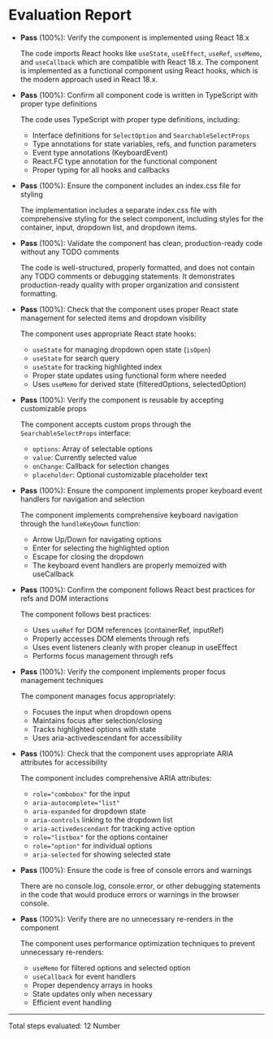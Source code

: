 # Evaluation Report

- **Pass** (100%): Verify the component is implemented using React 18.x
  
  The code imports React hooks like `useState`, `useEffect`, `useRef`, `useMemo`, and `useCallback` which are compatible with React 18.x. The component is implemented as a functional component using React hooks, which is the modern approach used in React 18.x.

- **Pass** (100%): Confirm all component code is written in TypeScript with proper type definitions
  
  The code uses TypeScript with proper type definitions, including:
  - Interface definitions for `SelectOption` and `SearchableSelectProps`
  - Type annotations for state variables, refs, and function parameters
  - Event type annotations (KeyboardEvent)
  - React.FC type annotation for the functional component
  - Proper typing for all hooks and callbacks

- **Pass** (100%): Ensure the component includes an index.css file for styling
  
  The implementation includes a separate index.css file with comprehensive styling for the select component, including styles for the container, input, dropdown list, and dropdown items.

- **Pass** (100%): Validate the component has clean, production-ready code without any TODO comments
  
  The code is well-structured, properly formatted, and does not contain any TODO comments or debugging statements. It demonstrates production-ready quality with proper organization and consistent formatting.

- **Pass** (100%): Check that the component uses proper React state management for selected items and dropdown visibility
  
  The component uses appropriate React state hooks:
  - `useState` for managing dropdown open state (`isOpen`)
  - `useState` for search query
  - `useState` for tracking highlighted index
  - Proper state updates using functional form where needed
  - Uses `useMemo` for derived state (filteredOptions, selectedOption)

- **Pass** (100%): Verify the component is reusable by accepting customizable props
  
  The component accepts custom props through the `SearchableSelectProps` interface:
  - `options`: Array of selectable options
  - `value`: Currently selected value
  - `onChange`: Callback for selection changes
  - `placeholder`: Optional customizable placeholder text

- **Pass** (100%): Ensure the component implements proper keyboard event handlers for navigation and selection
  
  The component implements comprehensive keyboard navigation through the `handleKeyDown` function:
  - Arrow Up/Down for navigating options
  - Enter for selecting the highlighted option
  - Escape for closing the dropdown
  - The keyboard event handlers are properly memoized with useCallback

- **Pass** (100%): Confirm the component follows React best practices for refs and DOM interactions
  
  The component follows best practices:
  - Uses `useRef` for DOM references (containerRef, inputRef)
  - Properly accesses DOM elements through refs
  - Uses event listeners cleanly with proper cleanup in useEffect
  - Performs focus management through refs

- **Pass** (100%): Verify the component implements proper focus management techniques
  
  The component manages focus appropriately:
  - Focuses the input when dropdown opens
  - Maintains focus after selection/closing
  - Tracks highlighted options with state
  - Uses aria-activedescendant for accessibility

- **Pass** (100%): Check that the component uses appropriate ARIA attributes for accessibility
  
  The component includes comprehensive ARIA attributes:
  - `role="combobox"` for the input
  - `aria-autocomplete="list"`
  - `aria-expanded` for dropdown state
  - `aria-controls` linking to the dropdown list
  - `aria-activedescendant` for tracking active option
  - `role="listbox"` for the options container
  - `role="option"` for individual options
  - `aria-selected` for showing selected state

- **Pass** (100%): Ensure the code is free of console errors and warnings
  
  There are no console.log, console.error, or other debugging statements in the code that would produce errors or warnings in the browser console.

- **Pass** (100%): Verify there are no unnecessary re-renders in the component
  
  The component uses performance optimization techniques to prevent unnecessary re-renders:
  - `useMemo` for filtered options and selected option
  - `useCallback` for event handlers
  - Proper dependency arrays in hooks
  - State updates only when necessary
  - Efficient event handling

---

Total steps evaluated: 12
Number